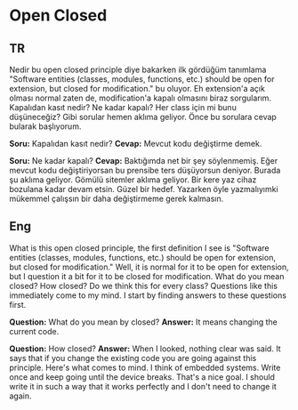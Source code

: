 # Open Closed

## TR

Nedir bu open closed principle diye bakarken ilk gördüğüm tanımlama
"Software entities (classes, modules, functions, etc.) should be open for
extension, but closed for modification." bu oluyor. Eh extension'a açık olması
normal zaten de, modification'a kapalı olmasını biraz sorgularım.
Kapalıdan kasıt nedir? Ne kadar kapalı? Her class için mi bunu düşüneceğiz? Gibi
sorular hemen aklıma geliyor. Önce bu sorulara cevap bularak başlıyorum.

**Soru:** Kapalıdan kasıt nedir?
**Cevap:** Mevcut kodu değiştirme demek.

**Soru:** Ne kadar kapalı?
**Cevap:** Baktığımda net bir şey söylenmemiş. Eğer mevcut kodu değiştiriyorsan
bu prensibe ters düşüyorsun deniyor. Burada şu aklıma geliyor. Gömülü sitemler
aklıma geliyor. Bir kere yaz cihaz bozulana kadar devam etsin. Güzel bir hedef.
Yazarken öyle yazmalıyımki mükemmel çalışsın bir daha değiştirmeme gerek
kalmasın.

## Eng

What is this open closed principle, the first definition I see is "Software
entities (classes, modules, functions, etc.) should be open for extension, but
closed for modification." Well, it is normal for it to be open for extension,
but I question it a bit for it to be closed for modification.
What do you mean closed? How closed? Do we think this for every class? Questions
like this immediately come to my mind. I start by finding answers to these
questions first.

**Question:** What do you mean by closed?
**Answer:** It means changing the current code.

**Question:** How closed?
**Answer:** When I looked, nothing clear was said. It says that if you change
the existing code you are going against this principle. Here's what comes to
mind. I think of embedded systems. Write once and keep going until the device
breaks. That's a nice goal. I should write it in such a way that it works
perfectly and I don't need to change it again.
